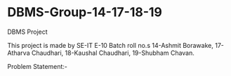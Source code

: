 # DBMS-Group-14-17-18-19
DBMS Project

This project is made by SE-IT E-10 Batch roll no.s 14-Ashmit Borawake, 17-Atharva Chaudhari, 18-Kaushal Chaudhari, 19-Shubham Chavan.

Problem Statement:-
